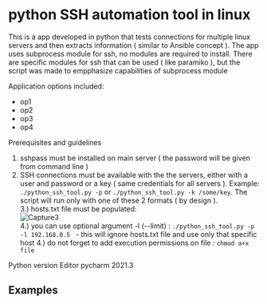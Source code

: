 # python SSH automation tool in linux
This is a app developed in python that tests connections for multiple linux servers and then extracts information ( similar to Ansible concept ).
The app uses subprocess module for ssh, no modules are required to install. There are specific modules for ssh that can be used ( like paramiko ), but the script was made to empphasize capabilities of subprocess module



Application options included:
* op1
* op2
* op3
* op4

Prerequisites and guidelines
  
1. sshpass must be installed on main server ( the password will be given from command line )  
2. SSH connections must be available with the the servers, either with a user and password or a key ( same credentials for all servers ). Example:
`./python_ssh_tool.py -p` or `./python_ssh_tool.py -k /some/key`. The script will run only with one of these 2 formats ( by design ).  
3.) hosts.txt file must be populated:  
![Capture3](https://user-images.githubusercontent.com/95858490/159157280-eefd7fd3-12d7-4165-96fe-ae85a0e0ad83.PNG)  
4.) you can use optional argument -l (--limit) : `./python_ssh_tool.py -p -l 192.168.0.5 ` - this will ignore hosts.txt file and use only that specific host 
4.) do not forget to add execution permissions on file : `chmod a+x file`  

Python version
Editor pycharm 2021.3
## Examples
